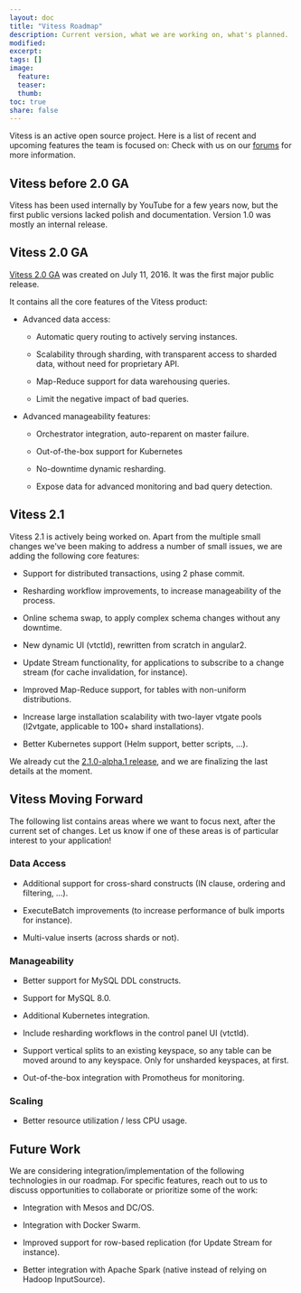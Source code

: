 ```yaml
---
layout: doc
title: "Vitess Roadmap"
description: Current version, what we are working on, what's planned.
modified:
excerpt:
tags: []
image:
  feature:
  teaser:
  thumb:
toc: true
share: false
---
```

Vitess is an active open source project.  Here is a list of recent and upcoming
features the team is focused on: Check with us on
our [forums](https://groups.google.com/forum/#!forum/vitess) for more
information.

## Vitess before 2.0 GA

Vitess has been used internally by YouTube for a few years now, but the first
public versions lacked polish and documentation. Version 1.0 was mostly an
internal release.

## Vitess 2.0 GA

[Vitess 2.0 GA](https://github.com/youtube/vitess/releases/tag/v2.0.0) was
created on July 11, 2016. It was the first major public release.

It contains all the core features of the Vitess product:

* Advanced data access:

  * Automatic query routing to actively serving instances.

  * Scalability through sharding, with transparent access to sharded data,
    without need for proprietary API.

  * Map-Reduce support for data warehousing queries.

  * Limit the negative impact of bad queries.

* Advanced manageability features:

  * Orchestrator integration, auto-reparent on master failure.

  * Out-of-the-box support for Kubernetes

  * No-downtime dynamic resharding.

  * Expose data for advanced monitoring and bad query detection.

## Vitess 2.1

Vitess 2.1 is actively being worked on. Apart from the multiple small changes
we've been making to address a number of small issues, we are adding the
following core features:

* Support for distributed transactions, using 2 phase commit.

* Resharding workflow improvements, to increase manageability of the process.

* Online schema swap, to apply complex schema changes without any downtime.

* New dynamic UI (vtctld), rewritten from scratch in angular2.

* Update Stream functionality, for applications to subscribe to a change stream
  (for cache invalidation, for instance).

* Improved Map-Reduce support, for tables with non-uniform distributions.

* Increase large installation scalability with two-layer vtgate pools (l2vtgate,
  applicable to 100+ shard installations).
  
* Better Kubernetes support (Helm support, better scripts, ...).

We already cut the
[2.1.0-alpha.1 release](https://github.com/youtube/vitess/releases/tag/v2.1.0-alpha.1),
and we are finalizing the last details at the moment.

## Vitess Moving Forward

The following list contains areas where we want to focus next, after the current
set of changes. Let us know if one of these areas is of particular interest to
your application!

### Data Access

* Additional support for cross-shard constructs (IN clause, ordering and
  filtering, ...).

* ExecuteBatch improvements (to increase performance of bulk imports for
  instance).

* Multi-value inserts (across shards or not).

### Manageability

* Better support for MySQL DDL constructs.

* Support for MySQL 8.0.

* Additional Kubernetes integration.

* Include resharding workflows in the control panel UI (vtctld).

* Support vertical splits to an existing keyspace, so any table can be moved
  around to any keyspace. Only for unsharded keyspaces, at first.

* Out-of-the-box integration with Promotheus for monitoring.

### Scaling

* Better resource utilization / less CPU usage.

## Future Work

We are considering integration/implementation of the following technologies in
our roadmap.  For specific features, reach out to us to discuss opportunities to
collaborate or prioritize some of the work:

* Integration with Mesos and DC/OS.

* Integration with Docker Swarm.

* Improved support for row-based replication (for Update Stream for instance).

* Better integration with Apache Spark (native instead of relying on Hadoop
  InputSource).
